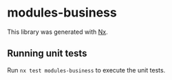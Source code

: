 # modules-business

This library was generated with [Nx](https://nx.dev).

## Running unit tests

Run `nx test modules-business` to execute the unit tests.
